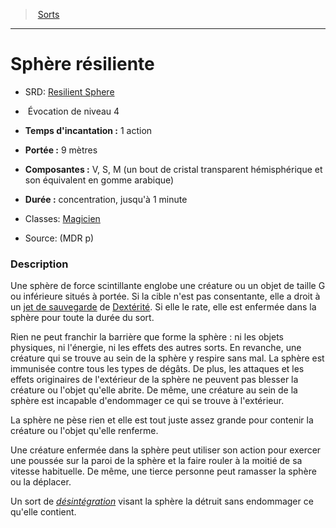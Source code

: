 ﻿> [Sorts](hd_spells.md)

---

# Sphère résiliente

- SRD: [Resilient Sphere](srd_spells_resilient_sphere.md)

-  Évocation de niveau 4

- **Temps d'incantation :** 1 action

- **Portée :** 9 mètres

- **Composantes :** V, S, M (un bout de cristal transparent hémisphérique et son équivalent en gomme arabique)</Components-->

- **Durée :** concentration, jusqu'à 1 minute

- Classes: [Magicien](hd_wizard.md)

- Source: (MDR p)

### Description

Une sphère de force scintillante englobe une créature ou un objet de taille G ou inférieure situés à portée. Si la cible n'est pas consentante, elle a droit à un [jet de sauvegarde](hd_abilities_jets_de_sauvegarde.md) de [Dextérité](hd_abilities_dexterity.md). Si elle le rate, elle est enfermée dans la sphère pour toute la durée du sort.

Rien ne peut franchir la barrière que forme la sphère : ni les objets physiques, ni l'énergie, ni les effets des autres sorts. En revanche, une créature qui se trouve au sein de la sphère y respire sans mal. La sphère est immunisée contre tous les types de dégâts. De plus, les attaques et les effets originaires de l'extérieur de la sphère ne peuvent pas blesser la créature ou l'objet qu'elle abrite. De même, une créature au sein de la sphère est incapable d'endommager ce qui se trouve à l'extérieur.

La sphère ne pèse rien et elle est tout juste assez grande pour contenir la créature ou l'objet qu'elle renferme.

Une créature enfermée dans la sphère peut utiliser son action pour exercer une poussée sur la paroi de la sphère et la faire rouler à la moitié de sa vitesse habituelle. De même, une tierce personne peut ramasser la sphère ou la déplacer.

Un sort de _[désintégration](hd_spells_desintegration.md)_ visant la sphère la détruit sans endommager ce qu'elle contient.

